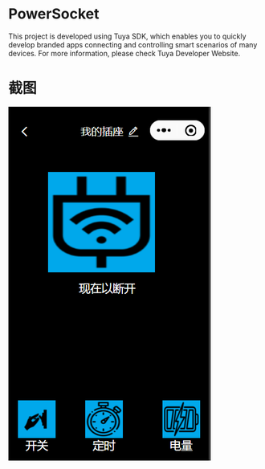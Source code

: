 # PowerSocket
This project is developed using Tuya SDK, which enables you to quickly develop branded apps connecting and controlling smart scenarios of many devices. For more information, please check Tuya Developer Website.

# 截图
![截图](https://github.com/StanleyYake/PowerSocket/blob/master/control%20panel%20screenshoot.png "截图")

